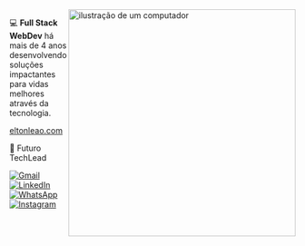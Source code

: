 <img src="https://raw.githubusercontent.com/MicaelliMedeiros/micaellimedeiros/master/image/computer-illustration.png" alt="ilustração de um computador" min-width="400px" max-width="400px" width="400px" align="right">

<p align="left"> 
  💻 <b>Full Stack WebDev</b> há mais de 4 anos desenvolvendo soluções impactantes para vidas melhores através da tecnologia.
</p>
<p align="left"> 
  <a href="https://eltonleao.com">eltonleao.com</a>
</p>

<p align="left"> 
  🚀 Futuro TechLead
</p>

<p align="left">
  <a href="mailto:eltonleao.dev@gmail.com" title="Gmail">
  <img src="https://img.shields.io/badge/-Gmail-FF0000?style=flat-square&labelColor=FF0000&logo=gmail&logoColor=white&link=eltonleao.dev@gmail.com" alt="Gmail"/></a>

  <a href="https://www.linkedin.com/in/elton-leao/" title="LinkedIn">
  <img src="https://img.shields.io/badge/-Linkedin-0e76a8?style=flat-square&logo=Linkedin&logoColor=white&link=https://www.linkedin.com/in/elton-leao/" alt="LinkedIn"/></a>

  <a href="https://api.whatsapp.com/send?phone=5524988457461" title="WhatsApp">
  <img src="https://img.shields.io/badge/-WhatsApp-25d366?style=flat-square&labelColor=25d366&logo=whatsapp&logoColor=white&link=https://api.whatsapp.com/send?phone=5524988457461" alt="WhatsApp"/></a>

  <a href="https://www.instagram.com/eltonleao.dev/" title="Instagram">
  <img src="https://img.shields.io/badge/-Instagram-DF0174?style=flat-square&labelColor=DF0174&logo=instagram&logoColor=white&link=https://www.instagram.com/eltonleao.dev/" alt="Instagram"/></a>
</p>
